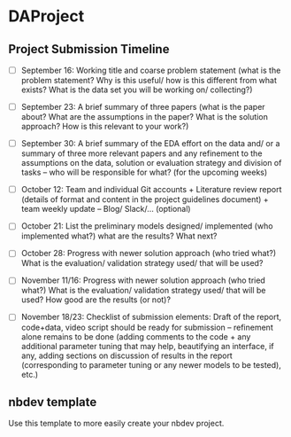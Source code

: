 # DAProject

## Project Submission Timeline

- [ ] September 16: Working title and coarse problem statement (what is the problem statement? Why is this useful/ how is this different from what exists? What is the data set you will be working on/ collecting?)  

- [ ] September 23: A brief summary of three papers (what is the paper about? What are the assumptions in the paper? What is the solution approach? How is this relevant to your work?)  

- [ ] September 30: A brief summary of the EDA effort on the data and/ or a summary of three more relevant papers and any refinement to the assumptions on the data, solution or evaluation strategy and division of tasks – who will be responsible for what? (for the upcoming weeks)  

- [ ] October 12: Team and individual Git accounts + Literature review report (details of format and content in the project guidelines document) + team weekly update – Blog/ Slack/… (optional) 

- [ ] October 21: List the preliminary models designed/ implemented (who implemented what?) what are the results? What next?  

- [ ] October 28: Progress with newer solution approach (who tried what?) What is the evaluation/ validation strategy used/ that will be used?  

- [ ] November 11/16:  Progress with newer solution approach (who tried what?) What is the evaluation/ validation strategy used/ that will be used? How good are the results (or not)?  

- [ ] November 18/23: Checklist of submission elements: Draft of the report, code+data, video script should be ready for submission – refinement alone remains to be done (adding comments to the code + any additional parameter tuning that may help, beautifying an interface, if any, adding sections on discussion of results in the report (corresponding to parameter tuning or any newer models to be tested), etc.) 

## nbdev template

Use this template to more easily create your nbdev project.

